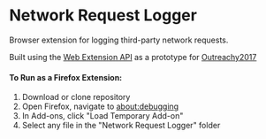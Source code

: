 # Network Request Logger

Browser extension for logging third-party network requests. 

Built using the [Web Extension API](https://developer.mozilla.org/en-US/Add-ons/WebExtensions) as a prototype for [Outreachy2017](https://m.wiki.mozilla.org/User:Ptheriault/Outreachy2017)

#### To Run as a Firefox Extension:
1. Download or clone repository
2. Open Firefox, navigate to [about:debugging](about:debugging)
3. In Add-ons, click "Load Temporary Add-on"
4. Select any file in the "Network Request Logger" folder


